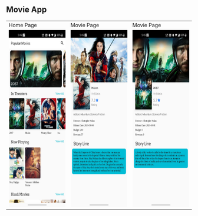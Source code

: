 <h2> Movie App </h2> 

<table>
  <tr>
    <td>Home Page</td>
     <td>Movie Page</td>
     <td>Movie Page</td>
  </tr>
  <tr>
    <td><img src="https://raw.githubusercontent.com/tulasireddytulasi/MovieApp/master/MovieApp1.jpg" width=270 height=480></td>
    <td><img src="https://raw.githubusercontent.com/tulasireddytulasi/MovieApp/master/MovieApp2.jpg" width=270 height=480></td>
    <td><img src="https://raw.githubusercontent.com/tulasireddytulasi/MovieApp/master/MovieApp3.jpg" width=270 height=480></td>
  </tr>
 </table>

